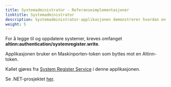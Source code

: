 ```yaml
---
title: Systemadministrator - Referanseimplementasjoner
linktitle: Systemadministrator
description: Systemadministrator-applikasjonen demonstrerer hvordan en systemleverandør kan registrere og oppdatere et system i Altinn Systemregister.
weight: 5
---
```


For å legge til og oppdatere systemer, kreves omfanget **altinn:authentication/systemregister.write**.

Applikasjonen bruker en Maskinporten-token som byttes mot en Altinn-token.

Kallet gjøres fra [System Register Service](https://github.com/TheTechArch/altinn-systemuser/blob/main/src/SystemAdmin/Services/SystemRegister.cs) i denne applikasjonen.

Se .NET-prosjektet [her](https://github.com/TheTechArch/altinn-systemuser/tree/main/src/SystemAdmin).
